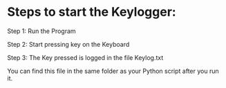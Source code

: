 # Steps to start the Keylogger:

Step 1: Run the Program 

Step 2: Start pressing key on the Keyboard

Step 3: The Key pressed is logged in the file Keylog.txt

You can find this file in the same folder as your Python script after you run it.

